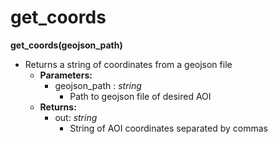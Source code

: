 # get_coords

**get_coords(geojson_path)**
- Returns a string of coordinates from a geojson file
    - **Parameters:**
      	- geojson_path : *string*
      	  	- Path to geojson file of desired AOI
    - **Returns:**
      	- out: *string*
      	  	- String of AOI coordinates separated by commas





